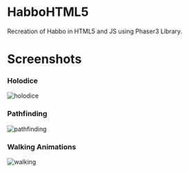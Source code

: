 # HabboHTML5
Recreation of Habbo in HTML5 and JS using Phaser3 Library.

# Screenshots
### Holodice
![holodice](https://i.gyazo.com/7ccc7a34fe3300162a76d81565c8924e.mp4https://)
### Pathfinding
![pathfinding](https://i.gyazo.com/dd0f0ab8a8e588eaa1bd23389dc5c79c.mp4https://)
### Walking Animations
![walking](https://i.gyazo.com/a2e44205bf34f044fd13aae7e5f32e7e.mp4https://)
